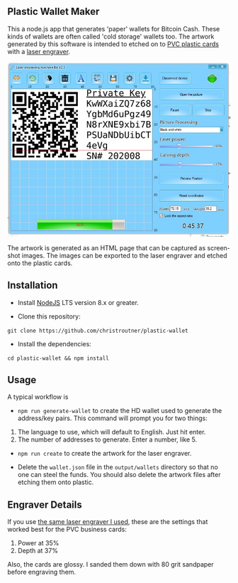 ## Plastic Wallet Maker
This a node.js app that generates 'paper' wallets for Bitcoin Cash. These kinds
of wallets are often called 'cold storage' wallets too. The artwork generated
by this software is intended to etched on
to [PVC plastic cards](https://amzn.to/3bV3cHj) with
a [laser engraver](https://amzn.to/2V9ejXj).

![artwork example](images/laser-engraver-screenshot.JPG)

The artwork is generated as an HTML page that can be captured as screen-shot
images. The images can be exported to the laser engraver and etched onto the
plastic cards.

## Installation

- Install [NodeJS](http://nodejs.org/) LTS version 8.x or greater.

- Clone this repository:

`git clone https://github.com/christroutner/plastic-wallet`

- Install the dependencies:

`cd plastic-wallet && npm install`

## Usage

A typical workflow is

- `npm run generate-wallet` to create the HD wallet used to generate the
address/key pairs. This command will prompt you for two things:
1. The language to use, which will default to English. Just hit enter.
2. The number of addresses to generate. Enter a number, like 5.

- `npm run create` to create the artwork for the laser engraver.

- Delete the `wallet.json` file in the `output/wallets` directory so that no
one can steel the funds. You should also delete the artwork files after etching
them onto plastic.

## Engraver Details
If you use [the same laser engraver I used](https://amzn.to/2V9ejXj), these are
the settings that worked best for the PVC business cards:

1. Power at 35%
2. Depth at 37%

Also, the cards are glossy. I sanded them down with 80 grit sandpaper before
engraving them.
